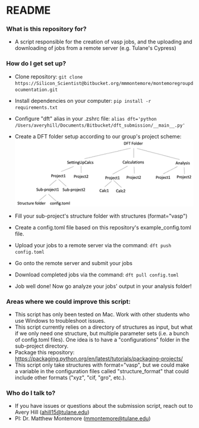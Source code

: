 # README #

### What is this repository for? ###

* A script responsible for the creation of vasp jobs, and the uploading and downloading of jobs from a remote server (e.g. Tulane's Cypress)

### How do I get set up? ###

* Clone repository:
    `git clone https://Silicon_Scientist@bitbucket.org/mmmontemore/montemoregroupdocumentation.git`
* Install dependencies on your computer:
    `pip install -r requirements.txt`
* Configure "dft" alias in your .zshrc file:
    `alias dft='python /Users/averyhill/Documents/Bitbucket/dft_submission/__main__.py'`

* Create a DFT folder setup according to our group's project scheme:
    ![Scheme](images/scheme.png)
* Fill your sub-project's structure folder with structures (format="vasp")
* Create a config.toml file based on this repository's example_config.toml file.
* Upload your jobs to a remote server via the command:
    `dft push config.toml`
* Go onto the remote server and submit your jobs
* Download completed jobs via the command:
    `dft pull config.toml`
* Job well done! Now go analyze your jobs' output in your analysis folder!

### Areas where we could improve this script:
* This script has only been tested on Mac. Work with other students who use Windows to troubleshoot issues.
* This script currently relies on a directory of structures as input, but what if we only need one structure, but multiple parameter sets (i.e. a bunch of config.toml files). One idea is to have a "configurations" folder in the sub-project directory.
* Package this repository: https://packaging.python.org/en/latest/tutorials/packaging-projects/
* This script only take structures with format="vasp", but we could make a variable in the configuration files called "structure_format" that could include other formats ("xyz", "cif, "gro", etc.).



### Who do I talk to? ###

* If you have issues or questions about the submission script, reach out to Avery Hill (ahill15@tulane.edu)
* PI: Dr. Matthew Montemore (mmontemore@tulane.edu)
